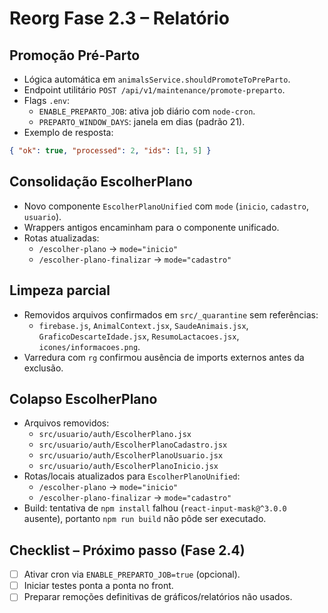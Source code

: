 # Reorg Fase 2.3 – Relatório

## Promoção Pré-Parto
- Lógica automática em `animalsService.shouldPromoteToPreParto`.
- Endpoint utilitário `POST /api/v1/maintenance/promote-preparto`.
- Flags `.env`:
  - `ENABLE_PREPARTO_JOB`: ativa job diário com `node-cron`.
  - `PREPARTO_WINDOW_DAYS`: janela em dias (padrão 21).
- Exemplo de resposta:
```json
{ "ok": true, "processed": 2, "ids": [1, 5] }
```

## Consolidação EscolherPlano
- Novo componente `EscolherPlanoUnified` com `mode` (`inicio`, `cadastro`, `usuario`).
- Wrappers antigos encaminham para o componente unificado.
- Rotas atualizadas:
  - `/escolher-plano` → `mode="inicio"`
  - `/escolher-plano-finalizar` → `mode="cadastro"`

## Limpeza parcial
- Removidos arquivos confirmados em `src/_quarantine` sem referências:
  - `firebase.js`, `AnimalContext.jsx`, `SaudeAnimais.jsx`,
    `GraficoDescarteIdade.jsx`, `ResumoLactacoes.jsx`, `icones/informacoes.png`.
- Varredura com `rg` confirmou ausência de imports externos antes da exclusão.

## Colapso EscolherPlano
- Arquivos removidos:
  - `src/usuario/auth/EscolherPlano.jsx`
  - `src/usuario/auth/EscolherPlanoCadastro.jsx`
  - `src/usuario/auth/EscolherPlanoUsuario.jsx`
  - `src/usuario/auth/EscolherPlanoInicio.jsx`
- Rotas/locais atualizados para `EscolherPlanoUnified`:
  - `/escolher-plano` → `mode="inicio"`
  - `/escolher-plano-finalizar` → `mode="cadastro"`
- Build: tentativa de `npm install` falhou (`react-input-mask@^3.0.0` ausente), portanto `npm run build` não pôde ser executado.

## Checklist – Próximo passo (Fase 2.4)
- [ ] Ativar cron via `ENABLE_PREPARTO_JOB=true` (opcional).
- [ ] Iniciar testes ponta a ponta no front.
- [ ] Preparar remoções definitivas de gráficos/relatórios não usados.
